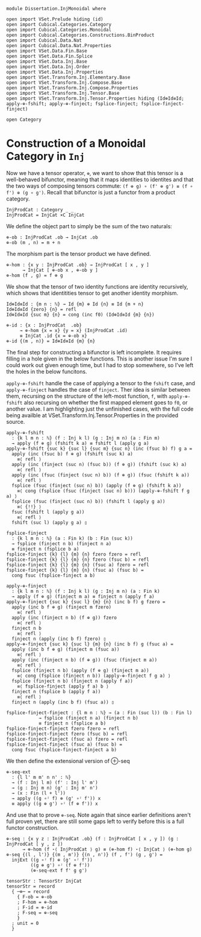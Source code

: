 ```
module Dissertation.InjMonoidal where

open import VSet.Prelude hiding (id)
open import Cubical.Categories.Category
open import Cubical.Categories.Monoidal
open import Cubical.Categories.Constructions.BinProduct
open import Cubical.Data.Nat
open import Cubical.Data.Nat.Properties
open import VSet.Data.Fin.Base 
open import VSet.Data.Fin.Splice 
open import VSet.Data.Inj.Base 
open import VSet.Data.Inj.Order 
open import VSet.Data.Inj.Properties 
open import VSet.Transform.Inj.Elementary.Base
open import VSet.Transform.Inj.Compose.Base
open import VSet.Transform.Inj.Compose.Properties
open import VSet.Transform.Inj.Tensor.Base
open import VSet.Transform.Inj.Tensor.Properties hiding (Id⊕Id≡Id; apply-⊕-fshift; apply-⊕-finject; fsplice-finject; fsplice-finject-finject)

open Category
```

<!--
```
InjCat : Category _ _
InjCat = record
  { ob = ℕ
  ; Hom[_,_] = Inj
  ; id = λ {n} → idInj n
  ; _⋆_ = _∘⁻ʲ_
  ; ⋆IdL = ∘ʲ-idR
  ; ⋆IdR = ∘ʲ-idL
  ; ⋆Assoc = λ x y z → ∘ʲ-assoc z y x
  ; isSetHom = isSetInj
  }
```
-->

# Construction of a Monoidal Category in `Inj`

Now we have a tensor operator, `⊕`, we want to show that this tensor
is a well-behaved bifunctor, meaning that it maps identities to
identites and that the two ways of composing tensors commute:
`(f ⊕ g) ∘ (f' ⊕ g') ≡ (f ∘ f') ⊕ (g ∘ g')`.
Recall that bifunctor is just a functor from a product category.


```
InjProdCat : Category _ _
InjProdCat = InjCat ×C InjCat
```

We define the object part to simply be the sum of the two naturals:
```
⊕-ob : InjProdCat .ob → InjCat .ob
⊕-ob (m , n) = m + n
```

The morphism part is the tensor product we have defined.
```
⊕-hom : {x y : InjProdCat .ob} → InjProdCat [ x , y ]
      → InjCat [ ⊕-ob x , ⊕-ob y ]
⊕-hom (f , g) = f ⊕ g
```

We show that the tensor of two identity functions are identity
recursively, which shows that identitities tensor to get another
identity morphism.
```
Id⊕Id≡Id : {m n : ℕ} → Id {m} ⊕ Id {n} ≡ Id {m + n}
Id⊕Id≡Id {zero} {n} = refl
Id⊕Id≡Id {suc m} {n} = cong (inc f0) (Id⊕Id≡Id {m} {n})

⊕-id : {x : InjProdCat  .ob}
     → ⊕-hom {x = x} {y = x} (InjProdCat .id)
     ≡ InjCat .id {x = ⊕-ob x}
⊕-id {(m , n)} = Id⊕Id≡Id {m} {n}
```

The final step for constructing a bifunctor is left incomplete. It
requires filling in a hole given in the below functions. This is
another issue I'm sure I could work out given enough time, but I had
to stop somewhere, so I've left the holes in the below funcitons.

`apply-⊕-fshift` handle the case of applying a tensor to the `fshift`
case, and `apply-⊕-finject` handles the case of `finject`. Ther idea
is similar between them, recursing on the structure of the left-most
function, `f`, with `apply-⊕-fshift` also recursing on whether the
first mapped element goes to `f0`, or another value. I am highlighting
just the unfinished cases, with the full code being availble at
VSet.Transform.Inj.Tensor.Properties in the provided source.
```
apply-⊕-fshift
  : {k l m n : ℕ} (f : Inj k l) (g : Inj m n) (a : Fin m)
  → apply (f ⊕ g) (fshift k a) ≡ fshift l (apply g a)
apply-⊕-fshift {suc k} {suc l} {suc m} {suc n} (inc (fsuc b) f) g a =
  apply (inc (fsuc b) f ⊕ g) (fshift (suc k) a)
    ≡⟨ refl ⟩
  apply (inc (finject (suc n) (fsuc b)) (f ⊕ g)) (fshift (suc k) a)
    ≡⟨ refl ⟩
  apply (inc (fsuc (finject (suc n) b)) (f ⊕ g)) (fsuc (fshift k a))
    ≡⟨ refl ⟩
  fsplice (fsuc (finject (suc n) b)) (apply (f ⊕ g) (fshift k a))
    ≡⟨ cong (fsplice (fsuc (finject (suc n) b))) (apply-⊕-fshift f g a) ⟩
  fsplice (fsuc (finject (suc n) b)) (fshift l (apply g a))
    ≡⟨ {!!} ⟩
  fsuc (fshift l (apply g a))
    ≡⟨ refl ⟩
  fshift (suc l) (apply g a) ▯
```

<!--
```
apply-⊕-fshift {zero} {l} {m} {n} (nul l) g a =
  apply (nul l ⊕ g) a 
    ≡⟨ refl ⟩
  apply (shift l g) a 
    ≡⟨ apply-shift l g a ⟩
  fshift l (apply g a) ▯
apply-⊕-fshift {suc k} {suc l} {suc m} {n} (inc fzero f) g a =
  apply (inc fzero f ⊕ g) (fshift (suc k) a)
    ≡⟨ refl ⟩
  apply (inc fzero f ⊕ g) (fsuc (fshift k a))
    ≡⟨ refl ⟩
  apply (inc (finject n fzero) (f ⊕ g)) (fsuc (fshift k a))
    ≡⟨ refl ⟩
  fsplice (finject n fzero) (apply (f ⊕ g) (fshift k a))
    ≡⟨ cong (fsplice (finject n fzero)) (apply-⊕-fshift f g a) ⟩
  fsplice (finject n fzero) (fshift l (apply g a))
    ≡⟨ refl ⟩
  fsplice fzero (fshift l (apply g a))
    ≡⟨ refl ⟩
  fsuc (fshift l (apply g a))
    ≡⟨ refl ⟩
  fshift (suc l) (apply g a) ▯
```
-->

```
fsplice-finject
  : {k l m n : ℕ} (a : Fin k) (b : Fin (suc k))
  → fsplice (finject n b) (finject n a)
  ≡ finject n (fsplice b a)
fsplice-finject {k} {l} {m} {n} fzero fzero = refl
fsplice-finject {k} {l} {m} {n} fzero (fsuc b) = refl
fsplice-finject {k} {l} {m} {n} (fsuc a) fzero = refl
fsplice-finject {k} {l} {m} {n} (fsuc a) (fsuc b) =
  cong fsuc (fsplice-finject a b)

apply-⊕-finject
  : {k l m n : ℕ} (f : Inj k l) (g : Inj m n) (a : Fin k)
  → apply (f ⊕ g) (finject m a) ≡ finject n (apply f a) 
apply-⊕-finject {suc k} {suc l} {m} {n} (inc b f) g fzero =
  apply (inc b f ⊕ g) (finject m fzero)
    ≡⟨ refl ⟩
  apply (inc (finject n b) (f ⊕ g)) fzero
    ≡⟨ refl ⟩
  finject n b
    ≡⟨ refl ⟩
  finject n (apply (inc b f) fzero) ▯
apply-⊕-finject {suc k} {suc l} {m} {n} (inc b f) g (fsuc a) =
  apply (inc b f ⊕ g) (finject m (fsuc a))
    ≡⟨ refl ⟩
  apply (inc (finject n b) (f ⊕ g)) (fsuc (finject m a))
    ≡⟨ refl ⟩
  fsplice (finject n b) (apply (f ⊕ g) (finject m a))
    ≡⟨ cong (fsplice (finject n b)) (apply-⊕-finject f g a) ⟩
  fsplice (finject n b) (finject n (apply f a))
    ≡⟨ fsplice-finject (apply f a) b ⟩
  finject n (fsplice b (apply f a))
    ≡⟨ refl ⟩
  finject n (apply (inc b f) (fsuc a)) ▯

fsplice-finject-finject : {l m n : ℕ} → (a : Fin (suc l)) (b : Fin l)
            → fsplice (finject n a) (finject n b)
            ≡ finject n (fsplice a b)
fsplice-finject-finject fzero fzero = refl
fsplice-finject-finject fzero (fsuc b) = refl
fsplice-finject-finject (fsuc a) fzero = refl
fsplice-finject-finject (fsuc a) (fsuc b) =
  cong fsuc (fsplice-finject-finject a b)
```

We then define the extensional version of ⊕-seq
```
⊕-seq-ext
  : {l l' m m' n n' : ℕ}
  → (f : Inj l m) (f' : Inj l' m')
  → (g : Inj m n) (g' : Inj m' n')
  → (x : Fin (l + l'))
  → apply ((g ∘ʲ f) ⊕ (g' ∘ʲ f')) x
  ≡ apply ((g ⊕ g') ∘ʲ (f ⊕ f')) x
```

<!--
```
⊕-seq-ext {zero} {l'} {m} {m'} {n} {n'} (nul m) f' g g' x =
  apply ((g ∘ʲ (nul m)) ⊕ (g' ∘ʲ f')) x
    ≡⟨ refl ⟩
  apply ((nul n) ⊕ (g' ∘ʲ f')) x
    ≡⟨ refl ⟩
  apply (shift n (g' ∘ʲ f')) x
    ≡⟨ apply-shift n (g' ∘ʲ f') x ⟩
  fshift n (apply (g' ∘ʲ f') x)
    ≡⟨ cong (fshift n) (sym (apply-apply g' f' x)) ⟩
  fshift n (apply g' (apply f' x))
    ≡⟨ sym (apply-⊕-fshift g g' (apply f' x)) ⟩
  apply (g ⊕ g') (fshift m (apply f' x))
    ≡⟨ cong (apply (g ⊕ g')) (sym (apply-shift m f' x)) ⟩
  apply (g ⊕ g') (apply (shift m f') x)
    ≡⟨ refl ⟩
  apply (g ⊕ g') (apply ((nul m) ⊕ f') x)
    ≡⟨ apply-apply (g ⊕ g') ((nul m) ⊕ f') x ⟩
  apply ((g ⊕ g') ∘ʲ ((nul m) ⊕ f')) x ▯
⊕-seq-ext {suc l} {l'} {suc m} {m'} {suc n} {n'} (inc fzero f) f' (inc c g) g' fzero =
  apply ((inc c g ∘ʲ inc fzero f) ⊕ (g' ∘ʲ f')) fzero
    ≡⟨ refl ⟩
  apply (inc (apply (inc c g) fzero) g ⊕ (g' ∘ʲ f')) fzero
    ≡⟨ refl ⟩
  finject n' (apply (inc c g) fzero)
    ≡⟨ refl ⟩
  finject n' c
    ≡⟨ refl ⟩
  apply (inc (finject n' c) (g ⊕ g')) fzero 
    ≡⟨ refl ⟩
  apply (inc (finject n' c) (g ⊕ g')) (apply (inc (finject m' fzero) (f ⊕ f')) fzero)
    ≡⟨ refl ⟩
  apply (inc c g ⊕ g') (apply (inc fzero f ⊕ f') fzero)
    ≡⟨ apply-apply (inc c g ⊕ g') (inc fzero f ⊕ f') fzero ⟩
  apply ((inc c g ⊕ g') ∘ʲ (inc fzero f ⊕ f')) fzero ▯
⊕-seq-ext {suc l} {l'} {suc m} {m'} {suc n} {n'} (inc (fsuc b) f) f' (inc c g) g' fzero =
  apply ((inc c g ∘ʲ inc (fsuc b) f) ⊕ (g' ∘ʲ f')) fzero
    ≡⟨ refl ⟩
  apply (inc (apply (inc c g) (fsuc b)) g ⊕ (g' ∘ʲ f')) fzero
    ≡⟨ refl ⟩
  finject n' (apply (inc c g) (fsuc b))
    ≡⟨ refl ⟩
  finject n' (fsplice c (apply g b))
    ≡⟨ sym (fsplice-finject-finject c (apply g b)) ⟩
  fsplice (finject n' c) (finject n' (apply g b))
    ≡⟨ cong (fsplice (finject n' c)) (sym (apply-⊕-finject g g' b)) ⟩
  fsplice (finject n' c) (apply (g ⊕ g') (finject m' b))
    ≡⟨ refl ⟩
  apply (inc (finject n' c) (g ⊕ g')) (fsuc (finject m' b))
    ≡⟨ refl ⟩
  apply (inc (finject n' c) (g ⊕ g')) (apply (inc (finject m' (fsuc b)) (f ⊕ f')) fzero)
    ≡⟨ refl ⟩
  apply (inc c g ⊕ g') (apply (inc (fsuc b) f ⊕ f') fzero)
    ≡⟨ apply-apply (inc c g ⊕ g') (inc (fsuc b) f ⊕ f') fzero ⟩
  apply ((inc c g ⊕ g') ∘ʲ (inc (fsuc b) f ⊕ f')) fzero ▯
⊕-seq-ext {suc l} {l'} {suc m} {m'} {suc n} {n'} (inc b f) f' (inc c g) g' (fsuc x) =
  apply ((inc c g ∘ʲ inc b f) ⊕ (g' ∘ʲ f')) (fsuc x)
    ≡⟨ refl ⟩
  apply ((inc (apply (inc c g) b) (remove b (inc c g) ∘ʲ f)) ⊕ (g' ∘ʲ f')) (fsuc x)
    ≡⟨ refl ⟩
  apply (inc (finject n' (apply (inc c g) b)) ((remove b (inc c g) ∘ʲ f) ⊕ (g' ∘ʲ f'))) (fsuc x)
    ≡⟨ refl ⟩
  fsplice (finject n' (apply (inc c g) b)) (apply ((remove b (inc c g) ∘ʲ f) ⊕ (g' ∘ʲ f')) x)
    ≡⟨ {!!} ⟩
  apply (inc (finject n' c) (g ⊕ g')) (apply (inc (finject m' b) (f ⊕ f')) (fsuc x))
    ≡⟨ refl ⟩
  apply (inc c g ⊕ g') (apply (inc b f ⊕ f') (fsuc x))
    ≡⟨ apply-apply (inc c g ⊕ g') (inc b f ⊕ f') (fsuc x) ⟩
  apply ((inc c g ⊕ g') ∘ʲ (inc b f ⊕ f')) (fsuc x) ▯
```
-->

And use that to prove `⊕-seq`. Note again that since earlier
definitions aren't full proven yet, there are still some gaps left to
verify before this is a full functor construction.
```
⊕-seq : {x y z : InjProdCat .ob} (f : InjProdCat [ x , y ]) (g : InjProdCat [ y , z ])
      → ⊕-hom (f ⋆⟨ InjProdCat ⟩ g) ≡ (⊕-hom f) ⋆⟨ InjCat ⟩ (⊕-hom g)
⊕-seq {(l , l')} {(m , m')} {(n , n')} (f , f') (g , g') =
  injExt ((g ∘ʲ f) ⊕ (g' ∘ʲ f'))
         ((g ⊕ g') ∘ʲ (f ⊕ f'))
         (⊕-seq-ext f f' g g')
```

```
tensorStr : TensorStr InjCat
tensorStr = record
  { ─⊗─ = record
    { F-ob = ⊕-ob
    ; F-hom = ⊕-hom
    ; F-id = ⊕-id
    ; F-seq = ⊕-seq
    }
  ; unit = 0
  }
```

